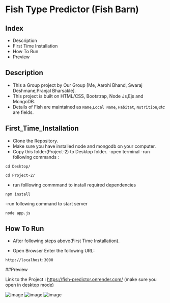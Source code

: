 # Fish Type Predictor (Fish Barn)

## Index
- Description
- First Time Installation
- How To Run
- Preview

## Description
- This a Group project by Our Group [Me, Aarohi Bhand, Swaraj Deshmane,Pranjal Bharsakle].
- This project is built on HTML/CSS, Bootstrap, Node Js,Ejs and MongoDB.
- Details of Fish are maintained as `Name`,`Local Name`, `Habitat`, `Nutrition`,etc are fields.

## First_Time_Installation
- Clone the Repository.
- Make sure you have installed node and mongodb on your computer.
- Copy this folder(Project-2) to Desktop folder.
-open terminal
-run following commands :
```
cd Desktop/
```
```
cd Project-2/
```

- run folllowing commmand to install required dependencies
```
npm install 
```




-run following command to start server
```
node app.js
```


## How To Run
- After following steps above(First Time Installation).

- Open Browser Enter the following URL:
```
http://localhost:3000
```
##Preview

Link to the Project : https://fish-predictor.onrender.com/
(make sure you open in desktop mode)

![image](https://github.com/shreyashgawande/Project-2/assets/110779597/a308f9d5-d8f1-4cf6-a709-19a50e99c2fe)
![image](https://github.com/shreyashgawande/Project-2/assets/110779597/28b6b4ba-2721-4331-a6c8-2a32defa7649)
![image](https://github.com/shreyashgawande/Project-2/assets/110779597/4227e7d0-51fa-4e61-b1da-51eca5bda262)




 
